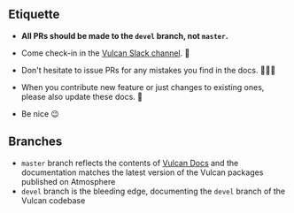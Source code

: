 ## Etiquette

- **All PRs should be made to the `devel` branch, not `master`.**

- Come check-in in the [Vulcan Slack channel](http://slack.telescopeapp.org/). 👋

- Don't hesitate to issue PRs for any mistakes you find in the docs. 👩🏼‍💻

- When you contribute new feature or just changes to existing ones, please also update these docs. 📖

- Be nice 😉

## Branches

- `master` branch reflects the contents of [Vulcan Docs](https://docs.vulcanjs.org/) and the documentation matches the latest version of the Vulcan packages published on Atmosphere
- `devel` branch is the bleeding edge, documenting the `devel` branch of the Vulcan codebase
